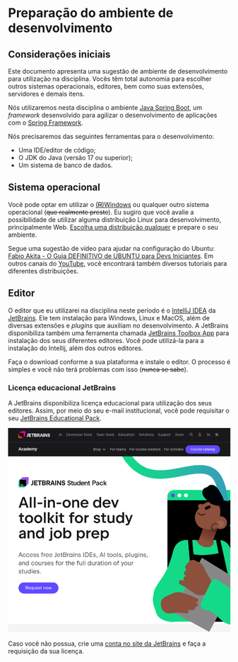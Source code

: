 # Preparação do ambiente de desenvolvimento

## Considerações iniciais

Este documento apresenta uma sugestão de ambiente de desenvolvimento para utilização na disciplina. Vocês têm total autonomia para escolher outros sistemas operacionais, editores, bem como suas extensões, servidores e demais itens.

Nós utilizaremos nesta disciplina o ambiente [Java Spring Boot](https://spring.io/projects/spring-boot), um *framework* desenvolvido para agilizar o desenvolvimento de aplicações com o [Spring Framework](https://spring.io/projects/spring-framework).

Nós precisaremos das seguintes ferramentas para o desenvolvimento:

- Uma IDE/editor de código;
- O JDK do Java (versão 17 ou superior);
- Um sistema de banco de dados.

## Sistema operacional

Você pode optar em utilizar o [(~~R~~)Windows](https://media3.giphy.com/media/QSMBLRAHZTLkQ/giphy.gif) ou qualquer outro sistema operacional (~~que realmente preste~~). Eu sugiro que você avalie a possibilidade de utilizar alguma distribuição Linux para desenvolvimento, principalmente Web. [Escolha uma distribuição qualquer](https://distrowatch.com/) e prepare o seu ambiente.  

Segue uma sugestão de vídeo para ajudar na configuração do Ubuntu: [Fabio Akita - O Guia DEFINITIVO de UBUNTU para Devs Iniciantes](https://youtu.be/epiyExCyb2s). Em outros canais do [YouTube](https://www.youtube.com/), você encontrará também diversos tutoriais para diferentes distribuições.

## Editor

O editor que eu utilizarei na disciplina neste período é o [IntelliJ IDEA](https://www.jetbrains.com/idea/download) da [JetBrains](https://www.jetbrains.com/). Ele tem instalação para Windows, Linux e MacOS, além de diversas extensões e *plugins* que auxiliam no desenvolvimento. A JetBrains disponibiliza também uma ferramenta chamada [JetBrains Toolbox App](https://www.jetbrains.com/toolbox-app/) para instalação dos seus diferentes editores. Você pode utilizá-la para a instalação do Intellij, além dos outros editores.

Faça o download conforme a sua plataforma e instale o editor. O processo é simples e você não terá problemas com isso (~~nunca se sabe~~).

### Licença educacional JetBrains

A JetBrains disponibiliza licença educacional para utilização dos seus editores. Assim, por meio do seu e-mail institucional, você pode requisitar o seu [JetBrains Educational Pack](https://www.jetbrains.com/academy/student-pack/).

![JetBrains Educational Pack](./img/jetbrains-student-pack.png)

Caso você não possua, crie uma [conta no site da JetBrains](https://account.jetbrains.com/) e faça a requisição da sua licença.